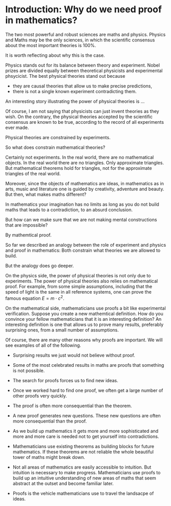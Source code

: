 # Introduction: Why do we need proof in mathematics?

The two most powerful and robust sciences are maths and physics. Physics and Maths may be the only sciences, in which the scientific consensus about the most important theories is 100%.

It is worth reflecting about why this is the case.

Physics stands out for its balance between theory and experiment. Nobel prizes are divided equally between theoretical physicists and experimental phsycicist. The best physical theories stand out because 

- they are causal theories that allow us to make precise predictions,
- there is not a single known experiment contradicting them.

An interesting story illustrating the power of physical theories is ...

Of course, I am not saying that physicists can just invent theories as they wish. On the contrary, the physical theories accepted by the scientific consensus are known to be true, according to the record of all experiments ever made. 

Physical theories are constrained by experiments. 

So what does constrain mathematical theories?

Certainly not experiments. In the real world, there are no mathematical objects. In the real world there are no triangles. Only approximate triangles. But mathematical theorems hold for triangles, not for the approximate triangles of the real world.

Moreover, since the objects of mathematics are ideas, in mathematics as in arts, music and literature one is guided by creativity, adventure and beauty. But then, what makes maths different?

In mathematics your imagination has no limits as long as you do not build maths that leads to a contradiction, to an absurd conclusion. 

But how can we make sure that we are not making mental constructions that are impossible? 

By mathemtical proof.

So far we described an analogy between the role of experiment and physics and proof in mathematics: Both constrain what theories we are allowed to build.

But the analogy does go deeper.

On the physics side, the power of physical theories is not only due to experiments. The power of physical theories also relies on mathematical proof. For example, from some simple assumptions, including that  the speed of light is the same in all reference systems, one can prove the famous equation $E=m\cdot c^2$.

On the mathematical side, mathematicians use proofs a bit like experimental verification. Suppose you create a new mathemtical definition. How do you convince your fellow mathematicians that it is an interesting definition? An interesting definition is one that allows us to prove many results, preferably surprising ones, from a small number of assumptions.

Of course, there are many other reasons why proofs are important. We will see examples of all of the following.

- Surprising results we just would not believe without proof.

- Some of the most celebrated results in maths are proofs that something is not possible.

- The search for proofs forces us to find new ideas.

- Once we worked hard to find one proof, we often get a large number of other proofs very quickly.

- The proof is often more consequential than the theorem.

- A new proof generates new questions. These new questions are often more consequential than the proof.

- As we build up mathematics it gets more and more sophisticated and more and more care is needed not to get yourself into contradictions.

- Mathematicians use existing theorems as building blocks for future mathematics. If these theorems are not reliable the whole beautiful tower of maths might break down.

- Not all areas of mathematics are easily accessible to intuition. But intuition is necessary to make progress. Mathematicians use proofs to build up an intuitive understanding of new areas of maths that seem abstract at the outset and become familiar later. 

- Proofs is the vehicle mathematicians use to travel the landsacpe of ideas.
